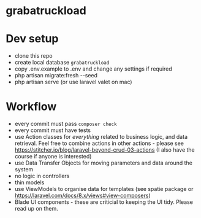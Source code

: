 # grabatruckload

# Dev setup
- clone this repo
- create local database `grabatruckload`
- copy .env.example to .env and change any settings if required
- php artisan migrate:fresh --seed
- php artisan serve (or use laravel valet on mac)
    
# Workflow
- every commit must pass `composer check`
- every commit must have tests
- use Action classes for *everything* related to business logic, and data retrieval. Feel free to combine actions in other actions - please see
  https://stitcher.io/blog/laravel-beyond-crud-03-actions (I also have the course if anyone is interested)
- use Data Transfer Objects for moving parameters and data around the system
- no logic in controllers
- thin models
- use ViewModels to organise data for templates (see spatie package or https://laravel.com/docs/8.x/views#view-composers)
- Blade UI components - these are criticial to keeping the UI tidy. Please read up on them.

